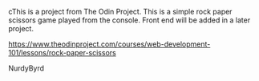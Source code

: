 cThis is a project from The Odin Project. This is a simple rock paper scissors game played from the console. Front end will be added in a later project.

https://www.theodinproject.com/courses/web-development-101/lessons/rock-paper-scissors

NurdyByrd
